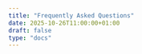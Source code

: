 ```yaml
---
title: "Frequently Asked Questions"
date: 2025-10-26T11:00:00+01:00
draft: false
type: "docs"
---
```

